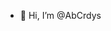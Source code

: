 - 👋 Hi, I’m @AbCrdys


<!---
AbCrdys/AbCrdys is a ✨ special ✨ repository because its `README.md` (this file) appears on your GitHub profile.
You can click the Preview link to take a look at your changes.
--->
